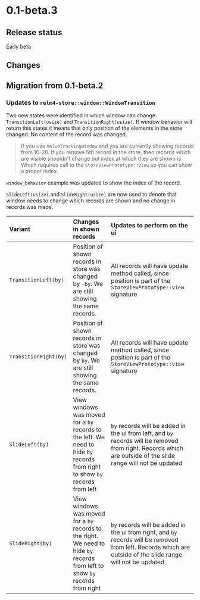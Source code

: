 # 0.1-beta.3

## Release status

Early beta

## Changes

## Migration from 0.1-beta.2

### Updates to `relm4-store::window::WindowTransition`

Two new states were identified in which window can change. `TransitionLeft(usize)` and `TransitionRight(usize)`. If window behavior will return this states it means that only position of the elements in the store changed. No content of the record was changed.

> If you use `ValueTrackingWindow` and you are currently showing records from 10-20. If you remove 5th record in the store, then records which are visible shouldn't change but index at which they are shown is. Which requires call to the `StoreViewPrototype::view` so you can show a proper index.

`window_behavior` example was updated to show the index of the record.

`SlideLeft(usize)` and `SlideRight(usize)` are now used to denote that window needs to change which records are shown and no change in records was made.

| Variant | Changes in shown records | Updates to perform on the ui |
|:--------|:-------------------------|:-----------------------------|
| `TransitionLeft(by)`  | Position of shown records in store was changed by `-by`. We are still showing the same records. | All records will have update method called, since position is part of the `StoreViewPrototype::view` signature |
| `TransitionRight(by)` | Position of shown records in store was changed by `by`. We are still showing the same records.  | All records will have update method called, since position is part of the `StoreViewPrototype::view` signature |
| `SlideLeft(by)`       | View windows was moved for a `by` records to the left. We need to hide `by` records from right to show `by` records from left | `by` records will be added in the ui from left, and `by` records will be removed from right. Records which are outside of the slide range will not be updated |
| `SlideRight(by)`      | View windows was moved for a `by` records to the right. We need to hide `by` records from left to show `by` records from right | `by` records will be added in the ui from right, and `by` records will be removed from left. Records which are outside of the slide range will not be updated |
